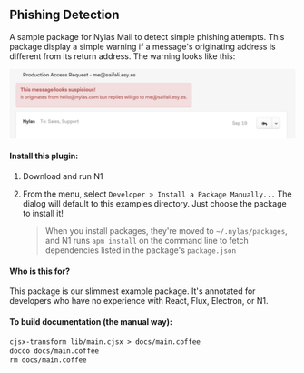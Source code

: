 ## Phishing Detection

A sample package for Nylas Mail to detect simple phishing attempts. This package display a simple warning if
a message's originating address is different from its return address. The warning looks like this:

![screenshot](./screenshot.png)

#### Install this plugin:

1. Download and run N1

2. From the menu, select `Developer > Install a Package Manually...`
   The dialog will default to this examples directory. Just choose the
   package to install it!

   > When you install packages, they're moved to `~/.nylas/packages`,
   > and N1 runs `apm install` on the command line to fetch dependencies
   > listed in the package's `package.json`

#### Who is this for?

This package is our slimmest example package. It's annotated for developers who have no experience with React, Flux, Electron, or N1.

#### To build documentation (the manual way):

```
cjsx-transform lib/main.cjsx > docs/main.coffee
docco docs/main.coffee
rm docs/main.coffee
```
